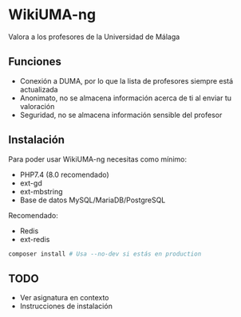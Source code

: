 # WikiUMA-ng
Valora a los profesores de la Universidad de Málaga

## Funciones
* Conexión a DUMA, por lo que la lista de profesores siempre está actualizada
* Anonimato, no se almacena información acerca de ti al enviar tu valoración
* Seguridad, no se almacena información sensible del profesor

## Instalación
Para poder usar WikiUMA-ng necesitas como mínimo:
* PHP7.4 (8.0 recomendado)
* ext-gd
* ext-mbstring
* Base de datos MySQL/MariaDB/PostgreSQL

Recomendado:
* Redis
* ext-redis

```bash
composer install # Usa --no-dev si estás en production
```

## TODO
* Ver asignatura en contexto
* Instrucciones de instalación
